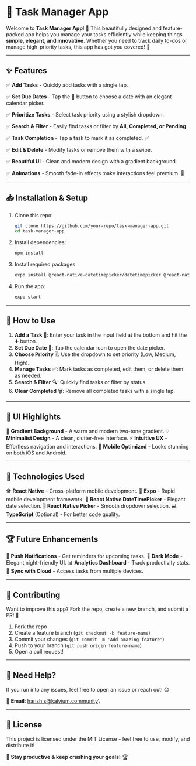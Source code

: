 # 📌 Task Manager App

Welcome to **Task Manager App**! 🚀 This beautifully designed and feature-packed app helps you manage your tasks efficiently while keeping things **simple, elegant, and innovative**. Whether you need to track daily to-dos or manage high-priority tasks, this app has got you covered! 🎯

---

## ✨ Features

✅ **Add Tasks** - Quickly add tasks with a single tap.

✅ **Set Due Dates** - Tap the 📅 button to choose a date with an elegant calendar picker.

✅ **Prioritize Tasks** - Select task priority using a stylish dropdown.

✅ **Search & Filter** - Easily find tasks or filter by **All, Completed, or Pending**.

✅ **Task Completion** - Tap a task to mark it as completed. ✅

✅ **Edit & Delete** - Modify tasks or remove them with a swipe.

✅ **Beautiful UI** - Clean and modern design with a gradient background.

✅ **Animations** - Smooth fade-in effects make interactions feel premium. 💎

---

## 📥 Installation & Setup

1. Clone this repo:
   ```sh
   git clone https://github.com/your-repo/task-manager-app.git
   cd task-manager-app
   ```
2. Install dependencies:
   ```sh
   npm install
   ```
3. Install required packages:
   ```sh
   expo install @react-native-datetimepicker/datetimepicker @react-native-picker/picker
   ```
4. Run the app:
   ```sh
   expo start
   ```

---

## 🚀 How to Use

1. **Add a Task** 📝: Enter your task in the input field at the bottom and hit the ➕ button.
2. **Set Due Date** 📅: Tap the calendar icon to open the date picker.
3. **Choose Priority** 🎚️: Use the dropdown to set priority (Low, Medium, High).
4. **Manage Tasks** ✅: Mark tasks as completed, edit them, or delete them as needed.
5. **Search & Filter** 🔍: Quickly find tasks or filter by status.
6. **Clear Completed** 🗑️: Remove all completed tasks with a single tap.

---

## 🎨 UI Highlights

🎨 **Gradient Background** - A warm and modern two-tone gradient.
💡 **Minimalist Design** - A clean, clutter-free interface.
⚡ **Intuitive UX** - Effortless navigation and interactions.
📲 **Mobile Optimized** - Looks stunning on both iOS and Android.

---

## 🔧 Technologies Used

🛠 **React Native** - Cross-platform mobile development.
🎨 **Expo** - Rapid mobile development framework.
📅 **React Native DateTimePicker** - Elegant date selection.
🎚️ **React Native Picker** - Smooth dropdown selection.
💻 **TypeScript** (Optional) - For better code quality.

---

## 🏆 Future Enhancements

🚀 **Push Notifications** - Get reminders for upcoming tasks.
🌙 **Dark Mode** - Elegant night-friendly UI.
📊 **Analytics Dashboard** - Track productivity stats.
🔗 **Sync with Cloud** - Access tasks from multiple devices.

---

## 🤝 Contributing

Want to improve this app? Fork the repo, create a new branch, and submit a PR! 🎉

1. Fork the repo
2. Create a feature branch (`git checkout -b feature-name`)
3. Commit your changes (`git commit -m 'Add amazing feature'`)
4. Push to your branch (`git push origin feature-name`)
5. Open a pull request!

---

## 💬 Need Help?

If you run into any issues, feel free to open an issue or reach out! 😊

📧 **Email**: [harish.s@kalvium.community](mailto\:harish.s@kalvium.community)\


---

## 📜 License

This project is licensed under the MIT License - feel free to use, modify, and distribute it!

🚀 **Stay productive & keep crushing your goals!** 🏆

